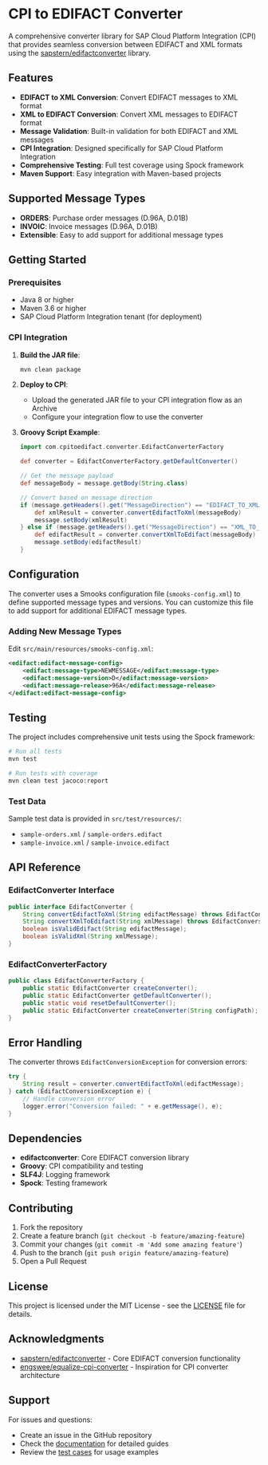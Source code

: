 # CPI to EDIFACT Converter

A comprehensive converter library for SAP Cloud Platform Integration (CPI) that provides seamless conversion between EDIFACT and XML formats using the [sapstern/edifactconverter](https://github.com/sapstern/edifactconverter) library.

## Features

- **EDIFACT to XML Conversion**: Convert EDIFACT messages to XML format
- **XML to EDIFACT Conversion**: Convert XML messages to EDIFACT format
- **Message Validation**: Built-in validation for both EDIFACT and XML messages
- **CPI Integration**: Designed specifically for SAP Cloud Platform Integration
- **Comprehensive Testing**: Full test coverage using Spock framework
- **Maven Support**: Easy integration with Maven-based projects

## Supported Message Types

- **ORDERS**: Purchase order messages (D.96A, D.01B)
- **INVOIC**: Invoice messages (D.96A, D.01B)
- **Extensible**: Easy to add support for additional message types

## Getting Started

### Prerequisites

- Java 8 or higher
- Maven 3.6 or higher
- SAP Cloud Platform Integration tenant (for deployment)

### CPI Integration

1. **Build the JAR file**:
   ```bash
   mvn clean package
   ```

2. **Deploy to CPI**:
   - Upload the generated JAR file to your CPI integration flow as an Archive
   - Configure your integration flow to use the converter

3. **Groovy Script Example**:
   ```groovy
   import com.cpitoedifact.converter.EdifactConverterFactory

   def converter = EdifactConverterFactory.getDefaultConverter()
   
   // Get the message payload
   def messageBody = message.getBody(String.class)
   
   // Convert based on message direction
   if (message.getHeaders().get("MessageDirection") == "EDIFACT_TO_XML") {
       def xmlResult = converter.convertEdifactToXml(messageBody)
       message.setBody(xmlResult)
   } else if (message.getHeaders().get("MessageDirection") == "XML_TO_EDIFACT") {
       def edifactResult = converter.convertXmlToEdifact(messageBody)
       message.setBody(edifactResult)
   }
   ```

## Configuration

The converter uses a Smooks configuration file (`smooks-config.xml`) to define supported message types and versions. You can customize this file to add support for additional EDIFACT message types.

### Adding New Message Types

Edit `src/main/resources/smooks-config.xml`:

```xml
<edifact:edifact-message-config>
    <edifact:message-type>NEWMESSAGE</edifact:message-type>
    <edifact:message-version>D</edifact:message-version>
    <edifact:message-release>96A</edifact:message-release>
</edifact:edifact-message-config>
```

## Testing

The project includes comprehensive unit tests using the Spock framework:

```bash
# Run all tests
mvn test

# Run tests with coverage
mvn clean test jacoco:report
```

### Test Data

Sample test data is provided in `src/test/resources/`:
- `sample-orders.xml` / `sample-orders.edifact`
- `sample-invoice.xml` / `sample-invoice.edifact`

## API Reference

### EdifactConverter Interface

```java
public interface EdifactConverter {
    String convertEdifactToXml(String edifactMessage) throws EdifactConversionException;
    String convertXmlToEdifact(String xmlMessage) throws EdifactConversionException;
    boolean isValidEdifact(String edifactMessage);
    boolean isValidXml(String xmlMessage);
}
```

### EdifactConverterFactory

```java
public class EdifactConverterFactory {
    public static EdifactConverter createConverter();
    public static EdifactConverter getDefaultConverter();
    public static void resetDefaultConverter();
    public static EdifactConverter createConverter(String configPath);
}
```

## Error Handling

The converter throws `EdifactConversionException` for conversion errors:

```java
try {
    String result = converter.convertEdifactToXml(edifactMessage);
} catch (EdifactConversionException e) {
    // Handle conversion error
    logger.error("Conversion failed: " + e.getMessage(), e);
}
```

## Dependencies

- **edifactconverter**: Core EDIFACT conversion library
- **Groovy**: CPI compatibility and testing
- **SLF4J**: Logging framework
- **Spock**: Testing framework

## Contributing

1. Fork the repository
2. Create a feature branch (`git checkout -b feature/amazing-feature`)
3. Commit your changes (`git commit -m 'Add some amazing feature'`)
4. Push to the branch (`git push origin feature/amazing-feature`)
5. Open a Pull Request

## License

This project is licensed under the MIT License - see the [LICENSE](LICENSE) file for details.

## Acknowledgments

- [sapstern/edifactconverter](https://github.com/sapstern/edifactconverter) - Core EDIFACT conversion functionality
- [engswee/equalize-cpi-converter](https://github.com/engswee/equalize-cpi-converter) - Inspiration for CPI converter architecture

## Support

For issues and questions:
- Create an issue in the GitHub repository
- Check the [documentation](docs/) for detailed guides
- Review the [test cases](src/test/) for usage examples
